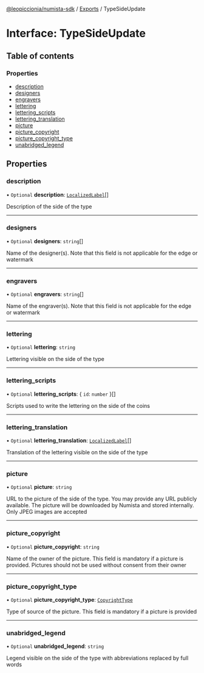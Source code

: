 [@leopiccionia/numista-sdk](../README.md) / [Exports](../modules.md) / TypeSideUpdate

# Interface: TypeSideUpdate

## Table of contents

### Properties

- [description](TypeSideUpdate.md#description)
- [designers](TypeSideUpdate.md#designers)
- [engravers](TypeSideUpdate.md#engravers)
- [lettering](TypeSideUpdate.md#lettering)
- [lettering\_scripts](TypeSideUpdate.md#lettering_scripts)
- [lettering\_translation](TypeSideUpdate.md#lettering_translation)
- [picture](TypeSideUpdate.md#picture)
- [picture\_copyright](TypeSideUpdate.md#picture_copyright)
- [picture\_copyright\_type](TypeSideUpdate.md#picture_copyright_type)
- [unabridged\_legend](TypeSideUpdate.md#unabridged_legend)

## Properties

### description

• `Optional` **description**: [`LocalizedLabel`](LocalizedLabel.md)[]

Description of the side of the type

___

### designers

• `Optional` **designers**: `string`[]

Name of the designer(s). Note that this field is not applicable for the edge or watermark

___

### engravers

• `Optional` **engravers**: `string`[]

Name of the engraver(s). Note that this field is not applicable for the edge or watermark

___

### lettering

• `Optional` **lettering**: `string`

Lettering visible on the side of the type

___

### lettering\_scripts

• `Optional` **lettering\_scripts**: { `id`: `number`  }[]

Scripts used to write the lettering on the side of the coins

___

### lettering\_translation

• `Optional` **lettering\_translation**: [`LocalizedLabel`](LocalizedLabel.md)[]

Translation of the lettering visible on the side of the type

___

### picture

• `Optional` **picture**: `string`

URL to the picture of the side of the type. You may provide any URL publicly available. The picture will be downloaded by Numista and stored internally. Only JPEG images are accepted

___

### picture\_copyright

• `Optional` **picture\_copyright**: `string`

Name of the owner of the picture. This field is mandatory if a picture is provided. Pictures should not be used without consent from their owner

___

### picture\_copyright\_type

• `Optional` **picture\_copyright\_type**: [`CopyrightType`](../modules.md#copyrighttype)

Type of source of the picture. This field is mandatory if a picture is provided

___

### unabridged\_legend

• `Optional` **unabridged\_legend**: `string`

Legend visible on the side of the type with abbreviations replaced by full words
